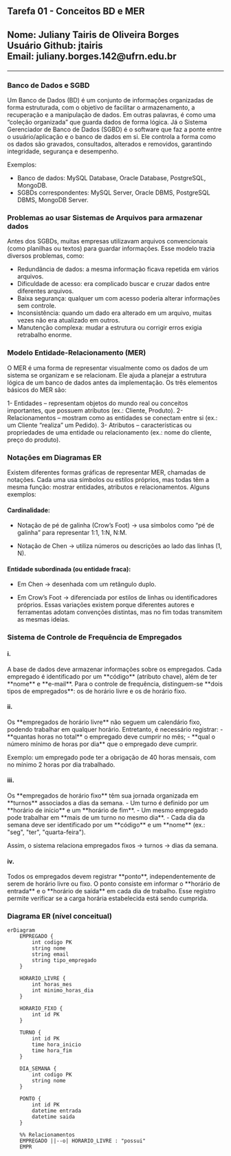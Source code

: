 <h2> Tarefa 01 - Conceitos BD e MER <h2>
Nome: Juliany Tairis de Oliveira Borges </br>
Usuário Github: jtairis</br>
Email: juliany.borges.142@ufrn.edu.br
<hr>
<h3>Banco de Dados e SGBD</h3>

Um Banco de Dados (BD) é um conjunto de informações organizadas de forma estruturada, com o objetivo de facilitar o armazenamento, a recuperação e a manipulação de dados. Em outras palavras, é como uma “coleção organizada” que guarda dados de forma lógica. Já o Sistema Gerenciador de Banco de Dados (SGBD) é o software que faz a ponte entre o usuário/aplicação e o banco de dados em si. Ele controla a forma como os dados são gravados, consultados, alterados e removidos, garantindo integridade, segurança e desempenho.

Exemplos:
- Banco de dados: MySQL Database, Oracle Database, PostgreSQL, MongoDB.
- SGBDs correspondentes: MySQL Server, Oracle DBMS, PostgreSQL DBMS, MongoDB Server.

<h3> Problemas ao usar Sistemas de Arquivos para armazenar dados</h3>

Antes dos SGBDs, muitas empresas utilizavam arquivos convencionais (como planilhas ou textos) para guardar informações. Esse modelo trazia diversos problemas, como:
- Redundância de dados: a mesma informação ficava repetida em vários arquivos.
- Dificuldade de acesso: era complicado buscar e cruzar dados entre diferentes arquivos.
- Baixa segurança: qualquer um com acesso poderia alterar informações sem controle.
- Inconsistência: quando um dado era alterado em um arquivo, muitas vezes não era atualizado em outros.
- Manutenção complexa: mudar a estrutura ou corrigir erros exigia retrabalho enorme.

<h3>Modelo Entidade-Relacionamento (MER)</h3>

O MER é uma forma de representar visualmente como os dados de um sistema se organizam e se relacionam. Ele ajuda a planejar a estrutura lógica de um banco de dados antes da implementação. Os três elementos básicos do MER são:

1- Entidades – representam objetos do mundo real ou conceitos importantes, que possuem atributos (ex.: Cliente, Produto).
2- Relacionamentos – mostram como as entidades se conectam entre si (ex.: um Cliente “realiza” um Pedido).
3- Atributos – características ou propriedades de uma entidade ou relacionamento (ex.: nome do cliente, preço do produto).

<h3>Notações em Diagramas ER</h3>

Existem diferentes formas gráficas de representar MER, chamadas de notações. Cada uma usa símbolos ou estilos próprios, mas todas têm a mesma função: mostrar entidades, atributos e relacionamentos.
Alguns exemplos:

<h4>Cardinalidade:</h4>

 - Notação de pé de galinha (Crow’s Foot) → usa símbolos como “pé de galinha” para representar 1:1, 1:N, N:M.

 - Notação de Chen → utiliza números ou descrições ao lado das linhas (1, N).

<h4>Entidade subordinada (ou entidade fraca):</h4>

- Em Chen → desenhada com um retângulo duplo.

- Em Crow’s Foot → diferenciada por estilos de linhas ou identificadores próprios.
Essas variações existem porque diferentes autores e ferramentas adotam convenções distintas, mas no fim todas transmitem as mesmas ideias.

<h3>Sistema de Controle de Frequência de Empregados</h3>

<h4>i.</h4>
A base de dados deve armazenar informações sobre os empregados.  
Cada empregado é identificado por um **código** (atributo chave), além de ter **nome** e **e-mail**.  
Para o controle de frequência, distinguem-se **dois tipos de empregados**: os de horário livre e os de horário fixo.


<h4>ii.</h4>
Os **empregados de horário livre** não seguem um calendário fixo, podendo trabalhar em qualquer horário.  
Entretanto, é necessário registrar:  
- **quantas horas no total** o empregado deve cumprir no mês;  
- **qual o número mínimo de horas por dia** que o empregado deve cumprir.  

Exemplo: um empregado pode ter a obrigação de 40 horas mensais, com no mínimo 2 horas por dia trabalhado.


<h4>iii.</h4>
Os **empregados de horário fixo** têm sua jornada organizada em **turnos** associados a dias da semana.  
- Um turno é definido por um **horário de início** e um **horário de fim**.  
- Um mesmo empregado pode trabalhar em **mais de um turno no mesmo dia**.  
- Cada dia da semana deve ser identificado por um **código** e um **nome** (ex.: "seg", "ter", "quarta-feira").  

Assim, o sistema relaciona empregados fixos → turnos → dias da semana.


<h4>iv.</h4> 
Todos os empregados devem registrar **ponto**, independentemente de serem de horário livre ou fixo.  
O ponto consiste em informar o **horário de entrada** e o **horário de saída** em cada dia de trabalho.  
Esse registro permite verificar se a carga horária estabelecida está sendo cumprida.


<h3>Diagrama ER (nível conceitual)</h3> 

```mermaid
erDiagram
    EMPREGADO {
        int codigo PK
        string nome
        string email
        string tipo_empregado
    }

    HORARIO_LIVRE {
        int horas_mes
        int minimo_horas_dia
    }

    HORARIO_FIXO {
        int id PK
    }

    TURNO {
        int id PK
        time hora_inicio
        time hora_fim
    }

    DIA_SEMANA {
        int codigo PK
        string nome
    }

    PONTO {
        int id PK
        datetime entrada
        datetime saida
    }

    %% Relacionamentos
    EMPREGADO ||--o| HORARIO_LIVRE : "possui"
    EMPR
